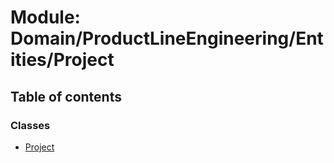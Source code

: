 # Module: Domain/ProductLineEngineering/Entities/Project

## Table of contents

### Classes

- [Project](../wiki/Domain.ProductLineEngineering.Entities.Project.Project)
